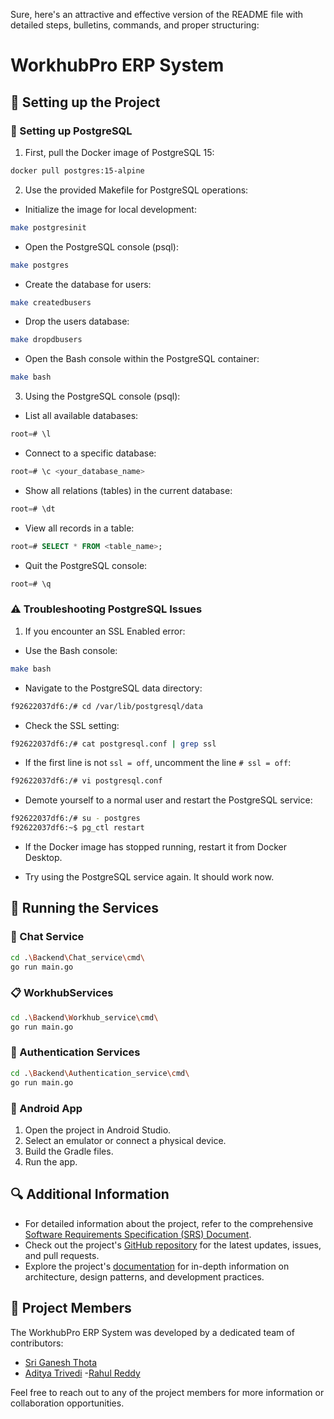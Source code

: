 Sure, here's an attractive and effective version of the README file with detailed steps, bulletins, commands, and proper structuring:

# WorkhubPro ERP System

## 📱 Setting up the Project

### 🐘 Setting up PostgreSQL

1. First, pull the Docker image of PostgreSQL 15:

```bash
docker pull postgres:15-alpine
```

2. Use the provided Makefile for PostgreSQL operations:

- Initialize the image for local development:

```bash
make postgresinit
```

- Open the PostgreSQL console (psql):

```bash
make postgres
```

- Create the database for users:

```bash
make createdbusers
```

- Drop the users database:

```bash
make dropdbusers
```

- Open the Bash console within the PostgreSQL container:

```bash
make bash
```

3. Using the PostgreSQL console (psql):

- List all available databases:

```sql
root=# \l
```

- Connect to a specific database:

```sql
root=# \c <your_database_name>
```

- Show all relations (tables) in the current database:

```sql
root=# \dt
```

- View all records in a table:

```sql
root=# SELECT * FROM <table_name>;
```

- Quit the PostgreSQL console:

```sql
root=# \q
```

### ⚠️ Troubleshooting PostgreSQL Issues

1. If you encounter an SSL Enabled error:

- Use the Bash console:

```bash
make bash
```

- Navigate to the PostgreSQL data directory:

```bash
f92622037df6:/# cd /var/lib/postgresql/data
```

- Check the SSL setting:

```bash
f92622037df6:/# cat postgresql.conf | grep ssl
```

- If the first line is not `ssl = off`, uncomment the line `# ssl = off`:

```bash
f92622037df6:/# vi postgresql.conf
```

- Demote yourself to a normal user and restart the PostgreSQL service:

```bash
f92622037df6:/# su - postgres
f92622037df6:~$ pg_ctl restart
```

- If the Docker image has stopped running, restart it from Docker Desktop.

- Try using the PostgreSQL service again. It should work now.

## 🚀 Running the Services

### 💬 Chat Service

```bash
cd .\Backend\Chat_service\cmd\
go run main.go
```

### 📋 WorkhubServices

```bash
cd .\Backend\Workhub_service\cmd\
go run main.go
```

### 🔐 Authentication Services

```bash
cd .\Backend\Authentication_service\cmd\
go run main.go
```

### 📲 Android App

1. Open the project in Android Studio.
2. Select an emulator or connect a physical device.
3. Build the Gradle files.
4. Run the app.

## 🔍 Additional Information

- For detailed information about the project, refer to the comprehensive [Software Requirements Specification (SRS) Document](https://github.com/sriganeshres/WorkHub-Pro/blob/production/Software%20Requirements%20Specification.pdf).
- Check out the project's [GitHub repository](https://github.com/sriganeshres/WorkHub-Pro) for the latest updates, issues, and pull requests.
- Explore the project's [documentation](link_to_documentation) for in-depth information on architecture, design patterns, and development practices.

## 👥 Project Members

The WorkhubPro ERP System was developed by a dedicated team of contributors:

- [Sri Ganesh Thota](https://github.com/sriganeshres)
- [Aditya Trivedi](https://github.com/adit4443ya)
-[Rahul Reddy](https://github.com/rahulrangers)

Feel free to reach out to any of the project members for more information or collaboration opportunities.